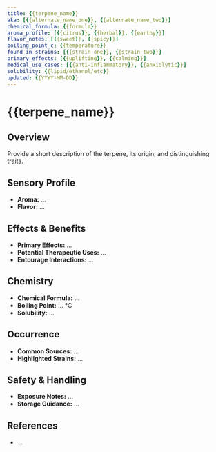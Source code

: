 ```yaml
---
title: {{terpene_name}}
aka: [{{alternate_name_one}}, {{alternate_name_two}}]
chemical_formula: {{formula}}
aroma_profile: [{{citrus}}, {{herbal}}, {{earthy}}]
flavor_notes: [{{sweet}}, {{spicy}}]
boiling_point_c: {{temperature}}
found_in_strains: [{{strain_one}}, {{strain_two}}]
primary_effects: [{{uplifting}}, {{calming}}]
medical_use_cases: [{{anti-inflammatory}}, {{anxiolytic}}]
solubility: {{lipid/ethanol/etc}}
updated: {{YYYY-MM-DD}}
---
```

# {{terpene_name}}

## Overview
Provide a short description of the terpene, its origin, and distinguishing traits.

## Sensory Profile
- **Aroma:** …
- **Flavor:** …

## Effects & Benefits
- **Primary Effects:** …
- **Potential Therapeutic Uses:** …
- **Entourage Interactions:** …

## Chemistry
- **Chemical Formula:** …
- **Boiling Point:** … °C
- **Solubility:** …

## Occurrence
- **Common Sources:** …
- **Highlighted Strains:** …

## Safety & Handling
- **Exposure Notes:** …
- **Storage Guidance:** …

## References
- …
